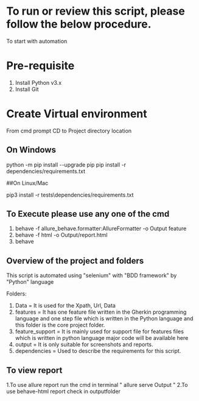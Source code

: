 # To run or review this script, please follow the below procedure.

To start with automation

# Pre-requisite

1. Install Python v3.x
2. Install Git

# Create Virtual environment

From cmd prompt CD to Project directory location

## On Windows

python -m pip install --upgrade pip
pip install -r dependencies/requirements.txt

##On Linux/Mac

pip3 install -r tests\dependencies/requirements.txt

## To Execute please use any one of the cmd

1. behave -f allure_behave.formatter:AllureFormatter -o Output feature
2. behave -f html -o Output/report.html
3. behave

## Overview of the project and folders

  This script is automated using "selenium" with "BDD framework" by "Python" language
  
Folders:
1. Data = It is used for the Xpath, Url, Data 
2. features =  It has one feature file written in the Gherkin programming language and
              one step file which is written in the Python language and this folder is
              the core project folder.
3. feature_support = It is mainly used for support file for features files which is written in 
                      python language major code will be available here
4. output =  It is only suitable for screenshots and reports.
5. dependencies =  Used to describe the requirements for this script.

## To view report 
1.To use allure report run the cmd in terminal
    " allure serve Output "
2.To use behave-html report check in outputfolder
